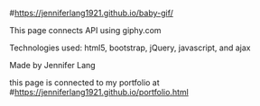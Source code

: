 #https://jenniferlang1921.github.io/baby-gif/

This page connects API using giphy.com

Technologies used: html5, bootstrap, jQuery, javascript, and ajax

Made by Jennifer Lang

this page is connected to my portfolio at #https://jenniferlang1921.github.io/portfolio.html
